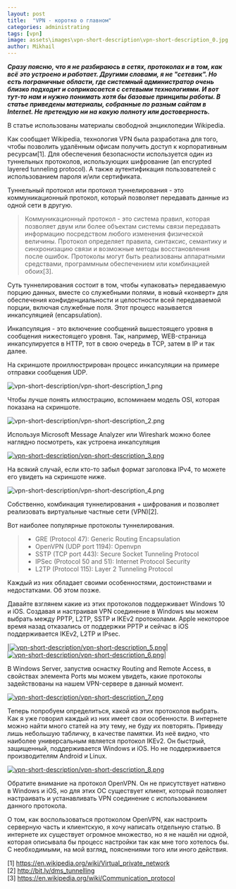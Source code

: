 ```yaml
---
layout: post
title:  "VPN - коротко о главном"
categories: administrating
tags: [vpn]
image: assets\images\vpn-short-description\vpn-short-description_0.jpg
author: Mikhail
---
```


***Сразу поясню, что я не разбираюсь в сетях, протоколах и в том, как всё это устроено и работает. Другими словами, я не "сетевик". Но есть пограничные области, где системный администратор очень близко подходит и соприкасается с сетевыми технологиями. И вот тут-то нам и нужно понимать хотя бы базовые принципы работы. В статье приведены материалы, собранные по разным сайтам в Internet. Не претендую ни на какую полноту или достоверность.***

В статье использованы материалы свободной энциклопедии Wikipedia.

Как сообщает Wikipedia, технология VPN была разработана для того, чтобы позволить удалённым офисам получить доступ к корпоративным ресурсам[1]. Для обеспечения безопасности используется один из туннельных протоколов, использующих шифрование (an encrypted layered tunneling protocol). А также аутентификация пользователей с использованием пароля и/или сертификата.

Туннельный протокол или протокол туннелирования - это коммуникационный протокол, который позволяет передавать данные из одной сети в другую.


>Коммуникационный протокол - это система правил, которая позволяет двум или более объектам системы связи передавать информацию посредством любого изменения физической величины. Протокол определяет правила, синтаксис, семантику и синхронизацию связи и возможные методы восстановления после ошибок. Протоколы могут быть реализованы аппаратными средствами, программным обеспечением или комбинацией обоих[3].

Суть туннелирования состоит в том, чтобы «упаковать» передаваемую порцию данных, вместе со служебными полями, в новый «конверт» для обеспечения конфиденциальности и целостности всей передаваемой порции, включая служебные поля. Этот процесс называется инкапсуляцией (encapsulation).

Инкапсуляция - это включение сообщений вышестоящего уровня в сообщения нижестоящего уровня. Так, например, WEB-страница инкапсулируется в HTTP, тот в свою очередь в TCP, затем в IP и так далее.

На скриншоте проиллюстрирован процесс инкапсуляции на примере отправки сообщения UDP.

![vpn-short-description/vpn-short-description_1.png](/assets/images/vpn-short-description/vpn-short-description_1.png)

Чтобы лучше понять иллюстрацию, вспоминаем модель OSI, которая показана на скриншоте.

![vpn-short-description/vpn-short-description_2.png](/assets/images/vpn-short-description/vpn-short-description_2.png)

Используя Microsoft Message Analyzer или Wireshark можно более наглядно посмотреть, как устроена инкапсуляция

[![vpn-short-description/vpn-short-description_3.png](/assets/images/vpn-short-description/vpn-short-description_3.png)]({{site.url}}/assets/images/vpn-short-description/vpn-short-description_3.png)

На всякий случай, если кто-то забыл формат заголовка IPv4, то можете его увидеть на скриншоте ниже.

![vpn-short-description/vpn-short-description_4.png](/assets/images/vpn-short-description/vpn-short-description_4.png)

Собственно, комбинация туннелирования + шифрования и позволяет реализовать виртуальные частные сети (VPN)[2].

Вот наиболее популярные протоколы туннелирования.

> * GRE (Protocol 47): Generic Routing Encapsulation
> * OpenVPN (UDP port 1194): Openvpn
> * SSTP (TCP port 443): Secure Socket Tunneling Protocol
> * IPSec (Protocol 50 and 51): Internet Protocol Security
> * L2TP (Protocol 115): Layer 2 Tunneling Protocol

Каждый из них обладает своими особенностями, достоинствами и недостатками. Об этом позже.

Давайте взглянем какие из этих протоколов поддерживает Windows 10 и iOS. Создавая и настраивая VPN соединение в Windows мы можем выбрать между PPTP, L2TP, SSTP и IKEv2 протоколами. Apple некоторое время назад отказались от поддержки PPTP и сейчас в iOS поддерживается IKEv2, L2TP и IPsec.

|[![vpn-short-description/vpn-short-description_5.png](/assets/images/vpn-short-description/vpn-short-description_5.png)]({{site.url}}/assets/images/vpn-short-description/vpn-short-description_5.png)|[![vpn-short-description/vpn-short-description_6.png](/assets/images/vpn-short-description/vpn-short-description_6.png)]({{site.url}}/assets/images/vpn-short-description/vpn-short-description_6.png)|

В Windows Server, запустив оснастку Routing and Remote Access, в свойствах элемента Ports мы можем увидеть, какие протоколы задействованы на нашем VPN-сервере в данный момент.

[![vpn-short-description/vpn-short-description_7.png](/assets/images/vpn-short-description/vpn-short-description_7.png)]({{site.url}}/assets/images/vpn-short-description/vpn-short-description_7.png)

Теперь попробуем определиться, какой из этих протоколов выбрать. Как я уже говорил каждый из них имеет свои особенности. В интернете можно найти много статей на эту тему, не буду их повторять. Приведу лишь небольшую табличку, в качестве памятки. Из неё видно, что наиболее универсальным является протокол IKEv2. Он быстрый, защищенный, поддерживается Windows и iOS. Но не поддерживается производителям Android и Linux.

[![vpn-short-description/vpn-short-description_8.png](/assets/images/vpn-short-description/vpn-short-description_8.png)]({{site.url}}/assets/images/vpn-short-description/vpn-short-description_8.png)

Обратите внимание на протокол OpenVPN. Он не присутствует нативно в Windows и iOS, но для этих ОС существует клиент, который позволяет настраивать и устанавливать VPN соединение с использованием данного протокола.

О том, как воспользоваться протоколом OpenVPN, как настроить серверную часть и клиентскую, я хочу написать отдельную статью. В интернете их существует огромное множество, но я не нашёл ни одной, которая описывала бы процесс настройки так как мне того хотелось бы. С необходимыми, на мой взгляд, пояснениями того или иного действия.
 


[1] <https://en.wikipedia.org/wiki/Virtual_private_network>  
[2] <http://bit.ly/dms_tunnelling>  
[3] <https://en.wikipedia.org/wiki/Communication_protocol>  
